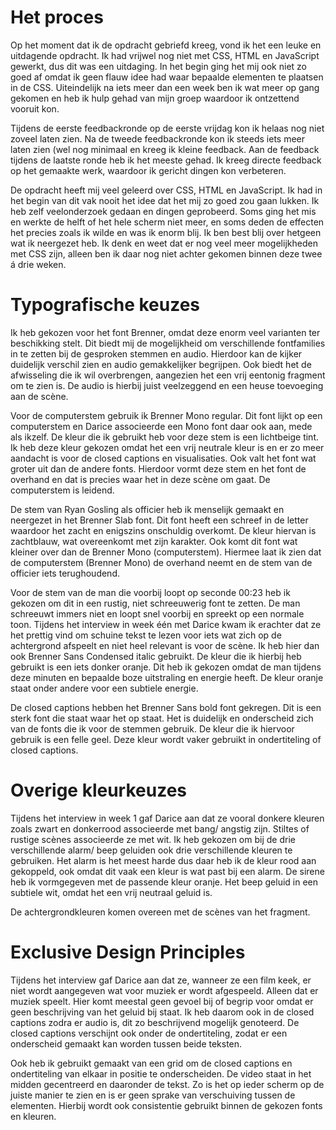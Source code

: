# Het proces
Op het moment dat ik de opdracht gebriefd kreeg, vond ik het een leuke en uitdagende opdracht. Ik had vrijwel nog niet met CSS, HTML en JavaScript gewerkt, dus dit was een uitdaging. In het begin ging het mij ook niet zo goed af omdat ik geen flauw idee had waar bepaalde elementen te plaatsen in de CSS. Uiteindelijk na iets meer dan een week ben ik wat meer op gang gekomen en heb ik hulp gehad van mijn groep waardoor ik ontzettend vooruit kon. 

Tijdens de eerste feedbackronde op de eerste vrijdag kon ik helaas nog niet zoveel laten zien. Na de tweede feedbackronde kon ik steeds iets meer laten zien (wel nog minimaal en kreeg ik kleine feedback. Aan de feedback tijdens de laatste ronde heb ik het meeste gehad. Ik kreeg directe feedback op het gemaakte werk, waardoor ik gericht dingen kon verbeteren.

De opdracht heeft mij veel geleerd over CSS, HTML en JavaScript. Ik had in het begin van dit vak nooit het idee dat het mij zo goed zou gaan lukken. Ik heb zelf veelonderzoek gedaan en dingen geprobeerd. Soms ging het mis en werkte de helft of het hele scherm niet meer, en soms deden de effecten het precies zoals ik wilde en was ik enorm blij. Ik ben best blij over hetgeen wat ik neergezet heb. Ik denk en weet dat er nog veel meer mogelijkheden met CSS zijn, alleen ben ik daar nog niet achter gekomen binnen deze twee á drie weken.

# Typografische keuzes
Ik heb gekozen voor het font Brenner, omdat deze enorm veel varianten ter beschikking stelt. Dit biedt mij de mogelijkheid om verschillende fontfamilies in te zetten bij de gesproken stemmen en audio. Hierdoor kan de kijker duidelijk verschil zien en audio gemakkelijker begrijpen. Ook biedt het de afwisseling die ik wil overbrengen, aangezien het een vrij eentonig fragment om te zien is. De audio is hierbij juist veelzeggend en een heuse toevoeging aan de scène.

Voor de computerstem gebruik ik Brenner Mono regular. Dit font lijkt op een computerstem en Darice associeerde een Mono font daar ook aan, mede als ikzelf. De kleur die ik gebruikt heb voor deze stem is een lichtbeige tint. Ik heb deze kleur gekozen omdat het een vrij neutrale kleur is en er zo meer aandacht is voor de closed captions en visualisaties. Ook valt het font wat groter uit dan de andere fonts. Hierdoor vormt deze stem en het font de overhand en dat is precies waar het in deze scène om gaat. De computerstem is leidend.

De stem van Ryan Gosling als officier heb ik menselijk gemaakt en neergezet in het Brenner Slab font. Dit font heeft een schreef in de letter waardoor het zacht en enigszins onschuldig overkomt. De kleur hiervan is zachtblauw, wat overeenkomt met zijn karakter. Ook komt dit font wat kleiner over dan de Brenner Mono (computerstem). Hiermee laat ik zien dat de computerstem (Brenner Mono) de overhand neemt en de stem van de officier iets terughoudend. 

Voor de stem van de man die voorbij loopt op seconde 00:23 heb ik gekozen om dit in een rustig, niet schreeuwerig font te zetten. De man schreeuwt immers niet en loopt snel voorbij en spreekt op een normale toon. Tijdens het interview in week één met Darice kwam ik erachter dat ze het prettig vind om schuine tekst te lezen voor iets wat zich op de achtergrond afspeelt en niet heel relevant is voor de scène. Ik heb hier dan ook Brenner Sans Condensed italic gebruikt. De kleur die ik hierbij heb gebruikt is een iets donker oranje. Dit heb ik gekozen omdat de man tijdens deze minuten en bepaalde boze uitstraling en energie heeft. De kleur oranje staat onder andere voor een subtiele energie.

De closed captions hebben het Brenner Sans bold font gekregen. Dit is een sterk font die staat waar het op staat. Het is duidelijk en onderscheid zich van de fonts die ik voor de stemmen gebruik. De kleur die ik hiervoor gebruik is een felle geel. Deze kleur wordt vaker gebruikt in ondertiteling of closed captions. 


# Overige kleurkeuzes
Tijdens het interview in week 1 gaf Darice aan dat ze vooral donkere kleuren zoals zwart en donkerrood associeerde met bang/ angstig zijn. Stiltes of rustige scènes associeerde ze met wit. Ik heb gekozen om bij de drie verschillende alarm/ beep geluiden ook drie verschillende kleuren te gebruiken. Het alarm is het meest harde dus daar heb ik de kleur rood aan gekoppeld, ook omdat dit vaak een kleur is wat past bij een alarm. De sirene heb ik vormgegeven met de passende kleur oranje. Het beep geluid in een subtiele wit, omdat het een vrij neutraal geluid is.

De achtergrondkleuren komen overeen met de scènes van het fragment.

# Exclusive Design Principles
Tijdens het interview gaf Darice aan dat ze, wanneer ze een film keek, er niet wordt aangegeven wat voor muziek er wordt afgespeeld. Alleen dat er muziek speelt. Hier komt meestal geen gevoel bij of begrip voor omdat er geen beschrijving van het geluid bij staat. Ik heb daarom ook in de closed captions zodra er audio is, dit zo beschrijvend mogelijk genoteerd. De closed captions verschijnt ook onder de ondertiteling, zodat er een onderscheid gemaakt kan worden tussen beide teksten.

Ook heb ik gebruikt gemaakt van een grid om de closed captions en ondertiteling van elkaar in positie te onderscheiden. De video staat in het midden gecentreerd en daaronder de tekst. Zo is het op ieder scherm op de juiste manier te zien en is er geen sprake van verschuiving tussen de elementen. Hierbij wordt ook consistentie gebruikt binnen de gekozen fonts en kleuren.
